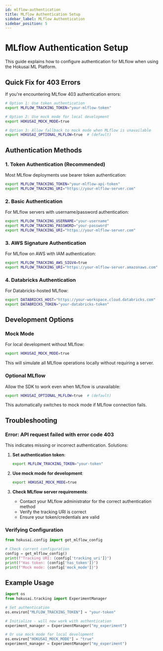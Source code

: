 ```yaml
---
id: mlflow-authentication
title: MLflow Authentication Setup
sidebar_label: MLflow Authentication
sidebar_position: 5
---
```


# MLflow Authentication Setup

This guide explains how to configure authentication for MLflow when using the Hokusai ML Platform.

## Quick Fix for 403 Errors

If you're encountering MLflow 403 authentication errors:

```bash
# Option 1: Use token authentication
export MLFLOW_TRACKING_TOKEN="your-mlflow-token"

# Option 2: Use mock mode for local development
export HOKUSAI_MOCK_MODE=true

# Option 3: Allow fallback to mock mode when MLflow is unavailable
export HOKUSAI_OPTIONAL_MLFLOW=true  # (default)
```

## Authentication Methods

### 1. Token Authentication (Recommended)

Most MLflow deployments use bearer token authentication:

```bash
export MLFLOW_TRACKING_TOKEN="your-mlflow-api-token"
export MLFLOW_TRACKING_URI="https://your-mlflow-server.com"
```

### 2. Basic Authentication

For MLflow servers with username/password authentication:

```bash
export MLFLOW_TRACKING_USERNAME="your-username"
export MLFLOW_TRACKING_PASSWORD="your-password"
export MLFLOW_TRACKING_URI="https://your-mlflow-server.com"
```

### 3. AWS Signature Authentication

For MLflow on AWS with IAM authentication:

```bash
export MLFLOW_TRACKING_AWS_SIGV4=true
export MLFLOW_TRACKING_URI="https://your-mlflow-server.amazonaws.com"
```

### 4. Databricks Authentication

For Databricks-hosted MLflow:

```bash
export DATABRICKS_HOST="https://your-workspace.cloud.databricks.com"
export DATABRICKS_TOKEN="your-databricks-token"
```

## Development Options

### Mock Mode

For local development without MLflow:

```bash
export HOKUSAI_MOCK_MODE=true
```

This will simulate all MLflow operations locally without requiring a server.

### Optional MLflow

Allow the SDK to work even when MLflow is unavailable:

```bash
export HOKUSAI_OPTIONAL_MLFLOW=true  # (default)
```

This automatically switches to mock mode if MLflow connection fails.

## Troubleshooting

### Error: API request failed with error code 403

This indicates missing or incorrect authentication. Solutions:

1. **Set authentication token**:
   ```bash
   export MLFLOW_TRACKING_TOKEN="your-token"
   ```

2. **Use mock mode for development**:
   ```bash
   export HOKUSAI_MOCK_MODE=true
   ```

3. **Check MLflow server requirements**:
   - Contact your MLflow administrator for the correct authentication method
   - Verify the tracking URI is correct
   - Ensure your token/credentials are valid

### Verifying Configuration

```python
from hokusai.config import get_mlflow_config

# Check current configuration
config = get_mlflow_config()
print(f"Tracking URI: {config['tracking_uri']}")
print(f"Has token: {config['has_token']}")
print(f"Mock mode: {config['mock_mode']}")
```

## Example Usage

```python
import os
from hokusai.tracking import ExperimentManager

# Set authentication
os.environ["MLFLOW_TRACKING_TOKEN"] = "your-token"

# Initialize - will now work with authentication
experiment_manager = ExperimentManager("my_experiment")

# Or use mock mode for local development
os.environ["HOKUSAI_MOCK_MODE"] = "true"
experiment_manager = ExperimentManager("my_experiment")
```